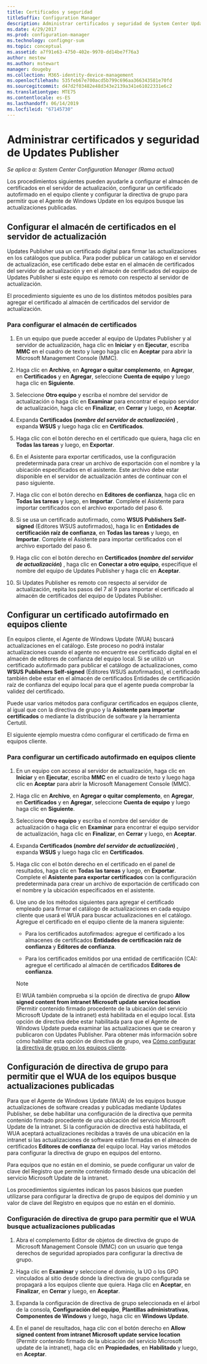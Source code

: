 ```yaml
---
title: Certificados y seguridad
titleSuffix: Configuration Manager
description: Administrar certificados y seguridad de System Center Updates Publisher
ms.date: 4/29/2017
ms.prod: configuration-manager
ms.technology: configmgr-sum
ms.topic: conceptual
ms.assetid: a7f91e63-4750-402e-9970-dd14be7f76a3
author: mestew
ms.author: mstewart
manager: dougeby
ms.collection: M365-identity-device-management
ms.openlocfilehash: 535feb67e700acd5b799c696aa366343581e70fd
ms.sourcegitcommit: d47d2f03482e48d343e2139a341e61022331e6c2
ms.translationtype: MTE75
ms.contentlocale: es-ES
ms.lasthandoff: 06/14/2019
ms.locfileid: "67145730"
---
```

# <a name="manage-certificates-and-security-for-updates-publisher"></a>Administrar certificados y seguridad de Updates Publisher

*Se aplica a: System Center Configuration Manager (Rama actual)*

Los procedimientos siguientes pueden ayudarle a configurar el almacén de certificados en el servidor de actualización, configurar un certificado autofirmado en el equipo cliente y configurar la directiva de grupo para permitir que el Agente de Windows Update en los equipos busque las actualizaciones publicadas.

## <a name="configure-the-certificate-store-on-the-update-server"></a>Configurar el almacén de certificados en el servidor de actualización
 Updates Publisher usa un certificado digital para firmar las actualizaciones en los catálogos que publica. Para poder publicar un catálogo en el servidor de actualización, ese certificado debe estar en el almacén de certificados del servidor de actualización y en el almacén de certificados del equipo de Updates Publisher si este equipo es remoto con respecto al servidor de actualización.

El procedimiento siguiente es uno de los distintos métodos posibles para agregar el certificado al almacén de certificados del servidor de actualización.

### <a name="to-configure-the-certificate-store"></a>Para configurar el almacén de certificados
1.  En un equipo que puede acceder al equipo de Updates Publisher y al servidor de actualización, haga clic en **Iniciar** y en **Ejecutar**, escriba **MMC** en el cuadro de texto y luego haga clic en **Aceptar** para abrir la Microsoft Management Console (MMC).

2.  Haga clic en **Archivo**, en **Agregar o quitar complemento**, en **Agregar**, en **Certificados** y en **Agregar**, seleccione **Cuenta de equipo** y luego haga clic en **Siguiente**.

3.  Seleccione **Otro equipo** y escriba el nombre del servidor de actualización o haga clic en **Examinar** para encontrar el equipo servidor de actualización, haga clic en **Finalizar**, en **Cerrar** y luego, en **Aceptar**.

4.  Expanda **Certificados (*nombre del servidor de actualización*)** , expanda **WSUS** y luego haga clic en **Certificados**.

5.  Haga clic con el botón derecho en el certificado que quiera, haga clic en **Todas las tareas** y luego, en **Exportar**.

6.  En el Asistente para exportar certificados, use la configuración predeterminada para crear un archivo de exportación con el nombre y la ubicación especificados en el asistente. Este archivo debe estar disponible en el servidor de actualización antes de continuar con el paso siguiente.

7.  Haga clic con el botón derecho en **Editores de confianza**, haga clic en **Todas las tareas** y luego, en **Importar**. Complete el Asistente para importar certificados con el archivo exportado del paso 6.

8.  Si se usa un certificado autofirmado, como **WSUS Publishers Self-signed** (Editores WSUS autofirmados), haga lic en **Entidades de certificación raíz de confianza**, en **Todas las tareas** y luego, en **Importar**. Complete el Asistente para importar certificados con el archivo exportado del paso 6.

9.  Haga clic con el botón derecho en **Certificados (*nombre del servidor de actualización*)** , haga clic en **Conectar a otro equipo**, especifique el nombre del equipo de Updates Publisher y haga clic en **Aceptar**.

10. Si Updates Publisher es remoto con respecto al servidor de actualización, repita los pasos del 7 al 9 para importar el certificado al almacén de certificados del equipo de Updates Publisher.



## <a name="configure-a-self-signing-certificate-on-client-computers"></a>Configurar un certificado autofirmado en equipos cliente
En equipos cliente, el Agente de Windows Update (WUA) buscará actualizaciones en el catálogo. Este proceso no podrá instalar actualizaciones cuando el agente no encuentre ese certificado digital en el almacén de editores de confianza del equipo local. Si se utilizó un certificado autofirmado para publicar el catálogo de actualizaciones, como **WSUS Publishers Self-signed** (Editores WSUS autofirmados), el certificado también debe estar en el almacén de certificados Entidades de certificación raíz de confianza del equipo local para que el agente pueda comprobar la validez del certificado.

Puede usar varios métodos para configurar certificados en equipos cliente, al igual que con la directiva de grupo y la **Asistente para importar certificados** o mediante la distribución de software y la herramienta Certutil.

El siguiente ejemplo muestra cómo configurar el certificado de firma en equipos cliente.

### <a name="to-configure-a-self-signing-certificate-on-client-computers"></a>Para configurar un certificado autofirmado en equipos cliente
1. En un equipo con acceso al servidor de actualización, haga clic en **Iniciar** y en **Ejecutar**, escriba **MMC** en el cuadro de texto y luego haga clic en **Aceptar** para abrir la Microsoft Management Console (MMC).

2. Haga clic en **Archivo**, en **Agregar o quitar complemento**, en **Agregar**, en **Certificados** y en **Agregar**, seleccione **Cuenta de equipo** y luego haga clic en **Siguiente**.

3. Seleccione **Otro equipo** y escriba el nombre del servidor de actualización o haga clic en **Examinar** para encontrar el equipo servidor de actualización, haga clic en **Finalizar**, en **Cerrar** y luego, en **Aceptar**.

4. Expanda **Certificados (*nombre del servidor de actualización*)** , expanda **WSUS** y luego haga clic en **Certificados**.

5. Haga clic con el botón derecho en el certificado en el panel de resultados, haga clic en **Todas las tareas** y luego, en **Exportar**. Complete el **Asistente para exportar certificados** con la configuración predeterminada para crear un archivo de exportación de certificado con el nombre y la ubicación especificados en el asistente.

6. Use uno de los métodos siguientes para agregar el certificado empleado para firmar el catálogo de actualizaciones en cada equipo cliente que usará el WUA para buscar actualizaciones en el catálogo. Agregue el certificado en el equipo cliente de la manera siguiente:

   -   Para los certificados autofirmados: agregue el certificado a los almacenes de certificados **Entidades de certificación raíz de confianza** y **Editores de confianza**.

   -   Para los certificados emitidos por una entidad de certificación (CA): agregue el certificado al almacén de certificados **Editores de confianza**.

   > [!NOTE]
   > El WUA también comprueba si la opción de directiva de grupo **Allow signed content from intranet Microsoft update service location** (Permitir contenido firmado procedente de la ubicación del servicio Microsoft Update de la intranet) está habilitada en el equipo local. Esta opción de directiva debe estar habilitada para que el Agente de Windows Update pueda examinar las actualizaciones que se crearon y publicaron con Updates Publisher. Para obtener más información sobre cómo habilitar esta opción de directiva de grupo, vea [Cómo configurar la directiva de grupo en los equipos cliente](https://docs.microsoft.com/en-us/previous-versions/bb530967(v=technet.10)).



## <a name="configuring-group-policy-to-allow-wuaon-computers-to-scan-for-published-updates"></a>Configuración de directiva de grupo para permitir que el WUA de los equipos busque actualizaciones publicadas
Para que el Agente de Windows Update (WUA) de los equipos busque actualizaciones de software creadas y publicadas mediante Updates Publisher, se debe habilitar una configuración de la directiva que permita contenido firmado procedente de una ubicación del servicio Microsoft Update de la intranet. Si la configuración de directiva está habilitada, el WUA aceptará actualizaciones recibidas a través de una ubicación en la intranet si las actualizaciones de software están firmadas en el almacén de certificados **Editores de confianza** del equipo local. Hay varios métodos para configurar la directiva de grupo en equipos del entorno.

Para equipos que no están en el dominio, se puede configurar un valor de clave del Registro que permite contenido firmado desde una ubicación del servicio Microsoft Update de la intranet.

Los procedimientos siguientes indican los pasos básicos que pueden utilizarse para configurar la directiva de grupo de equipos del dominio y un valor de clave del Registro en equipos que no están en el dominio.

### <a name="to-configure-group-policy-to-allow-wua-to-scan-for-published-updates"></a>Configuración de directiva de grupo para permitir que el WUA busque actualizaciones publicadas
1.  Abra el complemento Editor de objetos de directiva de grupo de Microsoft Management Console (MMC) con un usuario que tenga derechos de seguridad apropiados para configurar la directiva de grupo.

2.  Haga clic en **Examinar** y seleccione el dominio, la UO o los GPO vinculados al sitio desde donde la directiva de grupo configurada se propagará a los equipos cliente que quiera. Haga clic en **Aceptar**, en **Finalizar**, en **Cerrar** y luego, en **Aceptar**.

3.  Expanda la configuración de directiva de grupo seleccionada en el árbol de la consola, **Configuración del equipo**, **Plantillas administrativas**, **Componentes de Windows** y luego, haga clic en **Windows Update**.

4.  En el panel de resultados, haga clic con el botón derecho en **Allow signed content from intranet Microsoft update service location** (Permitir contenido firmado de la ubicación del servicio Microsoft update de la intranet), haga clic en **Propiedades**, en **Habilitado** y luego, en **Aceptar**.

